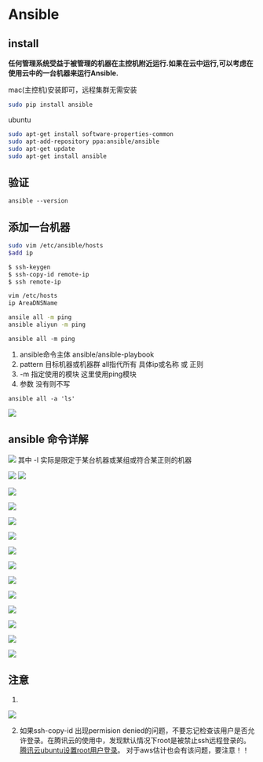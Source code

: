 # Ansible
## install

**任何管理系统受益于被管理的机器在主控机附近运行.如果在云中运行,可以考虑在使用云中的一台机器来运行Ansible.**

mac(主控机)安装即可，远程集群无需安装

```sh
sudo pip install ansible
```

ubuntu


```sh
sudo apt-get install software-properties-common
sudo apt-add-repository ppa:ansible/ansible
sudo apt-get update
sudo apt-get install ansible
```

## 验证
`ansible --version`

## 添加一台机器


```sh
sudo vim /etc/ansible/hosts
$add ip
```


```sh
$ ssh-keygen
$ ssh-copy-id remote-ip
$ ssh remote-ip
```

```sh
vim /etc/hosts
ip AreaDNSName
```

```sh
ansile all -m ping
ansible aliyun -m ping
```

`ansible all -m ping ` 
1. ansible命令主体  ansible/ansible-playbook
2. pattern 目标机器或机器群 all指代所有 具体ip或名称 或 正则
3. -m 指定使用的模块 这里使用ping模块
4. 参数 没有则不写

`ansible all -a 'ls' `

![](media/15021998310598.jpg)


## ansible 命令详解
![](media/15022006401620.jpg)
其中 -l 实际是限定于某台机器或某组或符合某正则的机器

![](media/15022012267016.jpg)
![](media/15022013012125.jpg)


![](media/15022013712766.jpg)


![](media/15022014198416.jpg)


![](media/15022015116167.jpg)

![](media/15022015348986.jpg)

![](media/15022015856016.jpg)

![](media/15022018226642.jpg)



![](media/15022017739553.jpg)


![](media/15022018671413.jpg)


![](media/15022018913835.jpg)

![](media/15022019253408.jpg)


![](media/15022019596830.jpg)


![](media/15022021029277.jpg)


## 注意
1. 
![](media/15021858553748.jpg)

2. 如果ssh-copy-id 出现permision denied的问题，不要忘记检查该用户是否允许登录。在腾讯云的使用中，发现默认情况下root是被禁止ssh远程登录的。[腾讯云ubuntu设置root用户登录](http://bbs.qcloud.com/thread-11554-1-1.html)。 对于aws估计也会有该问题，要注意！！


